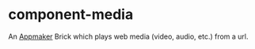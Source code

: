 component-media
================

An [Appmaker](https://github.com/mozilla-appmaker/appmaker) Brick which plays web media (video, audio, etc.) from a url.
